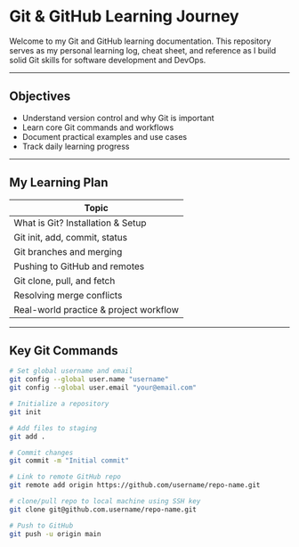 # Git & GitHub Learning Journey

Welcome to my Git and GitHub learning documentation. This repository serves as my personal learning log, cheat sheet, and reference as I build solid Git skills for software development and DevOps.

---

## Objectives

- Understand version control and why Git is important
- Learn core Git commands and workflows
- Document practical examples and use cases
- Track daily learning progress

---

## My Learning Plan

| Topic                                |
|--------------------------------------|
| What is Git? Installation & Setup    |
| Git init, add, commit, status        |
| Git branches and merging             |
| Pushing to GitHub and remotes        |
| Git clone, pull, and fetch           |
| Resolving merge conflicts            |
| Real-world practice & project workflow |


---

## Key Git Commands

```bash
# Set global username and email
git config --global user.name "username"
git config --global user.email "your@email.com"

# Initialize a repository
git init

# Add files to staging
git add .

# Commit changes
git commit -m "Initial commit"

# Link to remote GitHub repo
git remote add origin https://github.com/username/repo-name.git

# clone/pull repo to local machine using SSH key
git clone git@github.com.username/repo-name.git

# Push to GitHub
git push -u origin main
